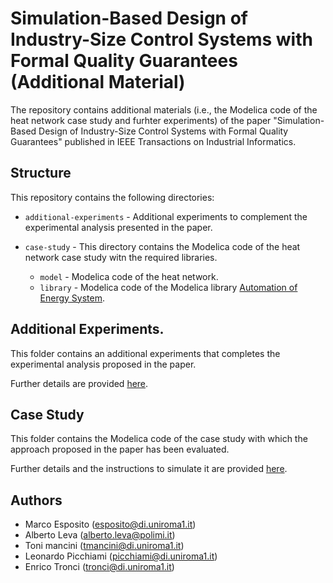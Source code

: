 # Simulation-Based Design of Industry-Size Control Systems with Formal Quality Guarantees (Additional Material)

The repository contains additional materials (i.e., the Modelica code of the heat network case study and furhter experiments) of the paper "Simulation-Based Design of Industry-Size Control Systems with Formal Quality Guarantees" published in IEEE Transactions on Industrial Informatics. 


## Structure

This repository contains the following directories:

* `additional-experiments` - Additional experiments to complement the experimental analysis presented in the paper.

* `case-study` - This directory contains the Modelica code of the heat network case study witn the required libraries. 
    * `model` - Modelica code of the heat network.
    * `library` - Modelica code of the Modelica library [Automation of Energy System](https://github.com/looms-polimi/Automation_of_Energy_Systems).


## Additional Experiments.

This folder contains an additional experiments that completes the experimental analysis proposed in the paper.

Further details are provided [here](additional-experiments/README.md).


## Case Study

This folder contains the Modelica code of the case study with which the approach proposed in the paper has been evaluated.

Further details and the instructions to simulate it are provided [here](case-study/README.md).  



## Authors

* Marco Esposito ([esposito@di.uniroma1.it](esposito@di.uniroma1.it))
* Alberto Leva ([alberto.leva@polimi.it](alberto.leva@polimi.it))
* Toni mancini ([tmancini@di.uniroma1.it](tmancini@di.uniroma1.it))
* Leonardo Picchiami ([picchiami@di.uniroma1.it](picchiami@di.uniroma1.it))
* Enrico Tronci ([tronci@di.uniroma1.it](tronci@di.uniroma1.it))
